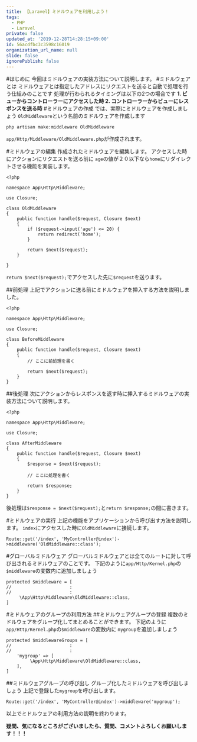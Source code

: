 ```yaml
---
title: 【Laravel】ミドルウェアを利用しよう！
tags:
  - PHP
  - Laravel
private: false
updated_at: '2019-12-28T14:28:15+09:00'
id: 56acdfbc3c3598c16019
organization_url_name: null
slide: false
ignorePublish: false
---
```

#はじめに
今回はミドルウェアの実装方法について説明します。
#ミドルウェアとは
ミドルウェアとは指定したアドレスにリクエストを送ると自動で処理を行う仕組みのことです
処理が行わられるタイミングは以下の2つの場合です
**1. ビューからコントローラーにアクセスした時
2. コントローラーからビューにレスポンスを送る時**
#ミドルウェアの作成
では、実際にミドルウェアを作成しましょう
`OldMiddleware`という名前のミドルウェアを作成します

```:ターミナル
php artisan make:middleware OldMiddleware
```

`app/Http/Middleware/OldMiddleware.php`が作成されます。

#ミドルウェアの編集
作成されたミドルウェアを編集します。
アクセスした時にアクションにリクエストを送る前に
`age`の値が２０以下なら`home`にリダイレクトさせる機能を実装します。

```php:app/Http/Middleware/OldMiddleware.php
<?php

namespace App\Http\Middleware;

use Closure;

class OldMiddleware
{
    public function handle($request, Closure $next)
    {
        if ($request->input('age') <= 20) {
            return redirect('home');
        }

        return $next($request);
    }

}
```

`return $next($request);`でアクセスした先に`$request`を送ります。

##前処理
上記でアクションに送る前にミドルウェアを挿入する方法を説明しました。

```
<?php

namespace App\Http\Middleware;

use Closure;

class BeforeMiddleware
{
    public function handle($request, Closure $next)
    {
        // ここに前処理を書く

        return $next($request);
    }
}
```

##後処理
次にアクションからレスポンスを返す時に挿入するミドルウェアの実装方法について説明します。

```
<?php

namespace App\Http\Middleware;

use Closure;

class AfterMiddleware
{
    public function handle($request, Closure $next)
    {
        $response = $next($request);

        // ここに処理を書く

        return $response;
    }
}
```

後処理は`$response = $next($request);`と`return $response;`の間に書きます。

#ミドルウェアの実行
上記の機能をアプリケーションから呼び出す方法を説明します。
`index`にアクセスした時に`OldMiddleware`に接続します。

```routes/web.php
Route::get('/index', 'MyController@index')->middleware('OldMiddleware::class');
```


#グローバルミドルウェア
グローバルミドルウェアとは全てのルートに対して呼び出されるミドルウェアのことです。
下記のように`app/Http/Kernel.php`の`$middleware`の変数内に追加しましょう

```php:app/Http/Kernel.php
protected $middleware = [
//                      :
//                      :
     \App\Http\Middleware\OldMiddleware::class,
]
```


#ミドルウェアのグループの利用方法
##ミドルウェアグループの登録
複数のミドルウェアをグループ化してまとめることができます。
下記のように`app/Http/Kernel.php`の`$middleware`の変数内に
`mygroup`を追加しましょう

```php:app/Http/Kernel.php
protected $middlewareGroups = [
//                      :
//                      :
    'mygroup' => [
         \App\Http\Middleware\OldMiddleware::class,
    ],
]
```

##ミドルウェアグループの呼び出し
グループ化したミドルウェアを呼び出しましょう
上記で登録した`mygroup`を呼び出します。

```routes/web.php
Route::get('/index', 'MyController@index')->middleware('mygroup');
```

以上でミドルウェアの利用方法の説明を終わります。

**疑問、気になるところがございましたら、質問、コメントよろしくお願いします！！！**
